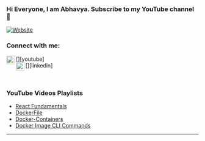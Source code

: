 ### Hi Everyone, I am Abhavya. Subscribe to my YouTube channel 👋

[![Website](https://img.shields.io/youtube/channel/views/UCErO8_3_7-OL0RU5dFyxAnA?style=social)](https://www.youtube.com/channel/UCErO8_3_7-OL0RU5dFyxAnA/videos)


### Connect with me:

[<img align="left" alt="codeSTACKr | YouTube" width="22px" src="https://cdn.jsdelivr.net/npm/simple-icons@v3/icons/youtube.svg" />][youtube]
<br />
[<img align="left" alt="codeSTACKr | LinkedIn" width="22px" src="https://cdn.jsdelivr.net/npm/simple-icons@v3/icons/linkedin.svg" />][linkedin]


<br />


### YouTube Videos Playlists

<!-- YOUTUBE:START -->
- [React Fundamentals](https://www.youtube.com/watch?v=qkhwEMJ_t70&list=PLHOC8WGBZWa2YLoE5DxIDu6_bbDGVcRkw)
- [DockerFile](https://www.youtube.com/watch?v=wOdrRlz-gQo&list=PLHOC8WGBZWa1zUT2ipvz2woO55TNPahr4)
- [Docker-Containers](https://www.youtube.com/watch?v=ulAxgTN9fp0&list=PLHOC8WGBZWa2V3VIna0K-pr9UIhktngD6)
- [Docker Image CLI Commands](https://www.youtube.com/watch?v=ntBCU7cZJ1I&list=PLHOC8WGBZWa3rIHGj444KeRD920Oimsdv)
<!-- YOUTUBE:END -->

---